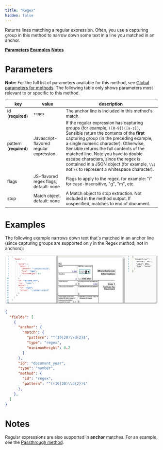 ```yaml
---
title: "Regex"
hidden: false
---
```

Returns lines matching a regular expression. Often, you use a capturing group in this method to narrow down some text in a line you matched in an anchor. 

[**Parameters**](doc:regex#section-parameters)
[**Examples**](doc:regex#section-examples)
[**Notes**](doc:regex#section-notes)

Parameters
====

**Note:** For the full list of parameters available for this method, see [Global parameters for methods](doc:method#section-global-parameters-for-methods). The following table only shows parameters most relevant to or specific to this method.


| key                    | value                                  | description                                                  |
| ---------------------- | -------------------------------------- | ------------------------------------------------------------ |
| id (**required**)      | `regex`                                | The anchor line is included in this method's match.          |
| pattern (**required**) | Javascript-flavored regular expression | If the regular expression has capturing groups (for example, `([0-9])([a-z])`, Sensible return the contents of the **first** capturing group (in the preceding example, a single numeric character). Otherwise, Sensible returns the full contents of the matched line.  Note you have to double escape characters, since the regex is contained in a JSON object (for example, `\\s` not `\s` to represent a whitespace character). |
| flags                  | JS-flavored regex flags, default: none | Flags to apply to the regex. for example: "i" for case-insensitive, "g", "m", etc. |
| stop                   | Match object. default: none            | A Match object to stop extraction. Not included in the method output.  If unspecified, matches to end of document. |

Examples
====

The following example narrows down text that's matched in an anchor line (since capturing groups are supported only in the Regex method, not in anchors):



![Click to enlarge](https://raw.githubusercontent.com/sensible-hq/sensible-docs/main/readme-sync/assets/v0/images/final/regex_example.png)




```json
{
  "fields": [
    {
      "anchor": {
        "match": {
          "pattern": "^(19|20)\\d{2}$",
          "type": "regex",
          "minimumHeight": 0.2
        }
      },
      "id": "document_year",
      "type": "number",
      "method": {
        "id": "regex",
        "pattern": "^((19|20)\\d{2})$"
      },
    },
  ]
}
```



Notes
====

Regular expressions are also supported in **anchor** matches.  For an example, see the [Passthrough method](doc:passthrough).